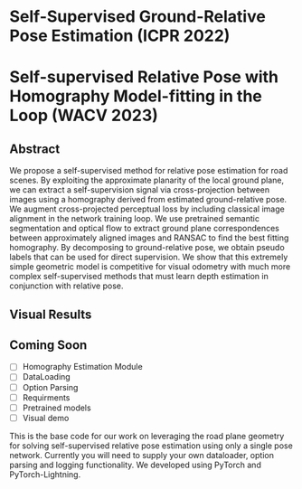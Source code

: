 # Self-Supervised Ground-Relative Pose Estimation (ICPR 2022)
# Self-supervised Relative Pose with Homography Model-fitting in the Loop (WACV 2023)


## Abstract

We propose a self-supervised method for relative pose estimation for road scenes. By exploiting the approximate planarity of the local ground plane, we can extract a self-supervision signal via cross-projection between images using a homography derived from estimated ground-relative pose. We augment cross-projected perceptual loss by including classical image alignment in the network training loop. We use pretrained semantic segmentation and optical flow to extract ground plane correspondences between approximately aligned images and RANSAC to find the best fitting homography. By decomposing to ground-relative pose, we obtain pseudo labels that can be used for direct supervision. We show that this extremely simple geometric model is competitive for visual odometry with much more complex self-supervised methods that must learn depth estimation in conjunction with relative pose.

## Visual Results



## Coming Soon

- [ ] Homography Estimation Module
- [ ] DataLoading
- [ ] Option Parsing
- [ ] Requirments
- [ ] Pretrained models
- [ ] Visual demo

This is the base code for our work on leveraging the road plane geometry
for solving self-supervised relative pose estimation using only a single
pose network. Currently you will need to supply your own dataloader, option 
parsing and logging functionality. We developed using PyTorch and PyTorch-Lightning.
